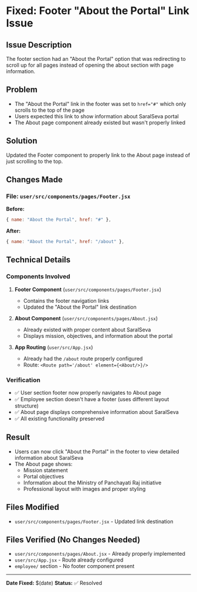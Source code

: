 # Fixed: Footer "About the Portal" Link Issue

## Issue Description
The footer section had an "About the Portal" option that was redirecting to scroll up for all pages instead of opening the about section with page information.

## Problem
- The "About the Portal" link in the footer was set to `href="#"` which only scrolls to the top of the page
- Users expected this link to show information about SaralSeva portal
- The About page component already existed but wasn't properly linked

## Solution
Updated the Footer component to properly link to the About page instead of just scrolling to the top.

## Changes Made

### File: `user/src/components/pages/Footer.jsx`
**Before:**
```javascript
{ name: "About the Portal", href: "#" },
```

**After:**
```javascript
{ name: "About the Portal", href: "/about" },
```

## Technical Details

### Components Involved
1. **Footer Component** (`user/src/components/pages/Footer.jsx`)
   - Contains the footer navigation links
   - Updated the "About the Portal" link destination

2. **About Component** (`user/src/components/pages/About.jsx`)
   - Already existed with proper content about SaralSeva
   - Displays mission, objectives, and information about the portal

3. **App Routing** (`user/src/App.jsx`)
   - Already had the `/about` route properly configured
   - Route: `<Route path='/about' element={<About/>}/>`

### Verification
- ✅ User section footer now properly navigates to About page
- ✅ Employee section doesn't have a footer (uses different layout structure)
- ✅ About page displays comprehensive information about SaralSeva
- ✅ All existing functionality preserved

## Result
- Users can now click "About the Portal" in the footer to view detailed information about SaralSeva
- The About page shows:
  - Mission statement
  - Portal objectives
  - Information about the Ministry of Panchayati Raj initiative
  - Professional layout with images and proper styling

## Files Modified
- `user/src/components/pages/Footer.jsx` - Updated link destination

## Files Verified (No Changes Needed)
- `user/src/components/pages/About.jsx` - Already properly implemented
- `user/src/App.jsx` - Route already configured
- `employee/` section - No footer component present

---
**Date Fixed:** $(date)
**Status:** ✅ Resolved
